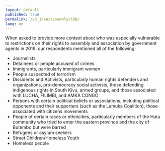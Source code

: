 ```yaml
---
layout: default
published: true
permalink: /v3_1/en/assembly/COD/
lang: en
---
```


When asked to provide more context about who was especially vulnerable to restrictions on their rights to assembly and association by government agents in 2019, our respondents mentioned all of the following: 

-	Journalists
-	Detainees or people accused of crimes
-	Immigrants, particularly immigrant women
-	People suspected of terrorism
-	Dissidents and Activists, particularly human rights defenders and organizations, pro-democracy social activists, those defending indigenous rights in South Kivu, armed groups, and those associated with LUCHA, FILIMBI, and AMKA CONGO
-	Persons with certain political beliefs or associations, including political opponents and their supporters (such as the Lamuka Coalition), those associated with citizens movements
-	People of certain races or ethnicities, particularly members of the Hutu community who tried to enter the eastern province and the city of Butembo but were barred 
-	Refugees or asylum seekers
-	Street Children/Homeless Youth
-	Homeless people
